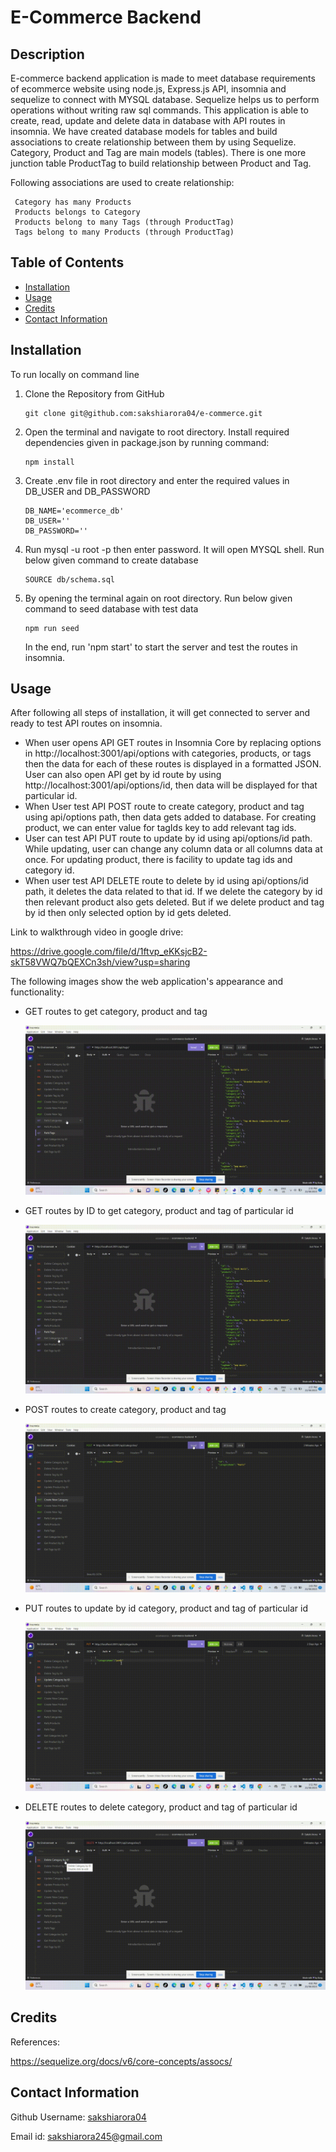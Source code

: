 # E-Commerce Backend

## Description

E-commerce backend application is made to meet database requirements of ecommerce website using node.js, Express.js API, insomnia and sequelize to connect with MYSQL database. Sequelize helps us to perform operations without writing raw sql commands. This application is able to create, read, update and delete data in database with API routes in insomnia. We have created database models for tables and build associations to create relationship between them by using Sequelize. Category, Product and Tag are main models (tables). There is one more junction table ProductTag to build relationship between Product and Tag.

Following associations are used to create relationship:
```
 Category has many Products
 Products belongs to Category
 Products belong to many Tags (through ProductTag)
 Tags belong to many Products (through ProductTag)
```


## Table of Contents

- [Installation](#installation)
- [Usage](#usage)
- [Credits](#credits)
- [Contact Information](#contact-information)

## Installation

To run locally on command line

1. Clone the Repository from GitHub
   ```
   git clone git@github.com:sakshiarora04/e-commerce.git
   ```
2. Open the terminal and navigate to root directory. Install required dependencies given in package.json by running command:
   ```
   npm install
   ```
3. Create .env file in root directory and enter the required values in DB_USER and DB_PASSWORD

   ```
   DB_NAME='ecommerce_db'
   DB_USER=''
   DB_PASSWORD=''   
   ```   
4. Run mysql -u root -p then enter password. It will open MYSQL shell. Run below given command to create database

   ```
   SOURCE db/schema.sql
   ```
5. By opening the terminal again on root directory. Run below given command to seed database with test data

   ```
   npm run seed
   ```
    In the end, run 'npm start' to start the server and test the routes in insomnia.
## Usage

After following all steps of installation, it will get connected to server and ready to test API routes on insomnia.

- When user opens API GET routes in Insomnia Core by replacing options in http://localhost:3001/api/options with categories, products, or tags then the data for each of these routes is displayed in a formatted JSON. User can also open API get by id route by using http://localhost:3001/api/options/id, then data will be displayed for that particular id.
- When User test API POST route to create category, product and tag using api/options path, then data gets added to database. For creating product, we can enter value for tagIds key to add relevant tag ids.
- User can test API PUT route to update by id using api/options/id path. While updating, user can change any column data or all columns data at once. For updating product, there is facility to update tag ids and category id.
- When user test API DELETE route to delete by id using api/options/id path, it deletes the data related to that id. If we delete the category by id then relevant product also gets deleted. But if we delete product and tag by id then only selected option by id gets deleted.

Link to walkthrough video in google drive:

https://drive.google.com/file/d/1ftvp_eKKsjcB2-skT58VWQ7bQEXCn3sh/view?usp=sharing

The following images show the web application's appearance and functionality:

- GET routes to get category, product and tag

  ![getall.](./assets/images/getall.gif)

- GET routes by ID to get category, product and tag of particular id

  ![Get by ID.](./assets/images/getbyid.gif)

- POST routes to create category, product and tag

  ![Create.](./assets/images/post.gif)

- PUT routes to update by id category, product and tag of particular id

  ![Update.](./assets/images/update.gif)

- DELETE routes to delete category, product and tag of particular id

  ![Delete.](./assets/images/delete.gif)


## Credits

References:

https://sequelize.org/docs/v6/core-concepts/assocs/

## Contact Information

Github Username: [sakshiarora04](https://github.com/sakshiarora04)

Email id: sakshiarora245@gmail.com
